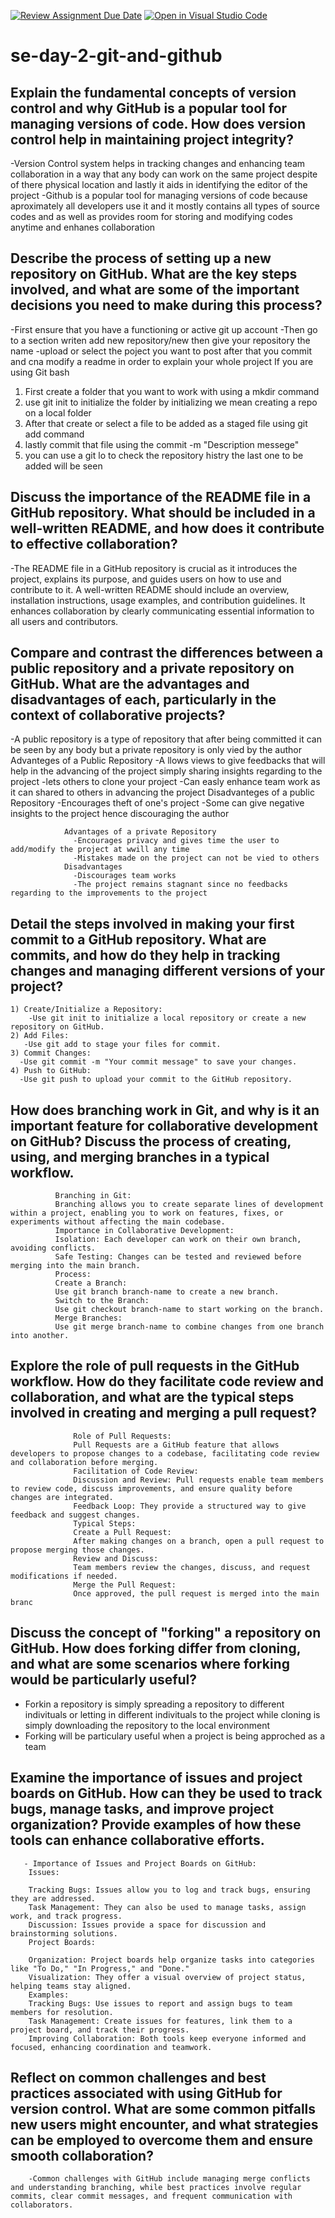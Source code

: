 [![Review Assignment Due Date](https://classroom.github.com/assets/deadline-readme-button-22041afd0340ce965d47ae6ef1cefeee28c7c493a6346c4f15d667ab976d596c.svg)](https://classroom.github.com/a/8wgCKhpZ)
[![Open in Visual Studio Code](https://classroom.github.com/assets/open-in-vscode-2e0aaae1b6195c2367325f4f02e2d04e9abb55f0b24a779b69b11b9e10269abc.svg)](https://classroom.github.com/online_ide?assignment_repo_id=15584189&assignment_repo_type=AssignmentRepo)
# se-day-2-git-and-github
## Explain the fundamental concepts of version control and why GitHub is a popular tool for managing versions of code. How does version control help in maintaining project integrity?
  -Version Control system helps in tracking changes and enhancing team collaboration in a way that any body can work on the same project despite of there physical location and lastly it aids in identifying the editor of the project
  -Github is a popular tool for managing versions of code  because aproximately all developers use it and it mostly contains all types of source codes and as well as provides room for storing and modifying codes anytime and enhanes collaboration

## Describe the process of setting up a new repository on GitHub. What are the key steps involved, and what are some of the important decisions you need to make during this process?
  -First ensure that you have a functioning or active git up account
  -Then go to a section writen add new repository/new then give your repository the name 
  -upload or select the poject you want to post after that you commit and cna modify a readme in order to explain your whole project
  If you are using Git bash
  1) First create a folder that you want to work with using a mkdir command
  2) use git init to initialize the folder by initializing we mean creating a repo on a local folder
  3) After that create or select a file to be added as a staged file using git add command
  4) lastly commit that file using the commit -m "Description messege"
  5) you can use a git lo to check the repository histry the last one to be added will be seen
  

## Discuss the importance of the README file in a GitHub repository. What should be included in a well-written README, and how does it contribute to effective collaboration?
  -The README file in a GitHub repository is crucial as it introduces the project, explains its purpose, and guides users on how to use and contribute to it. A well-written README should include an overview, installation instructions, usage examples, and contribution guidelines. It enhances collaboration by clearly communicating essential information to all users and contributors.
  
## Compare and contrast the differences between a public repository and a private repository on GitHub. What are the advantages and disadvantages of each, particularly in the context of collaborative projects?
   -A public repository is a type of repository that after being committed it can be seen by any body but a private repository is only vied by the author 
                 Advanteges of a Public Repository
                  -A llows views to give feedbacks that will help in the advancing of the project simply sharing insights regarding to the project
                  -lets others to clone your project
                  -Can easly enhance team work as it can shared to others in advancing the project
                Disadvanteges of a public Repository
                   -Encourages theft of one's project
                   -Some can give negative insights to the project hence discouraging the author

                Advantages of a private Repository
                  -Encourages privacy and gives time the user to add/modify the project at wwill any time
                  -Mistakes made on the project can not be vied to others
                Disadvantages
                  -Discourages team works 
                  -The project remains stagnant since no feedbacks regarding to the improvements to the project
                  

## Detail the steps involved in making your first commit to a GitHub repository. What are commits, and how do they help in tracking changes and managing different versions of your project?
    1) Create/Initialize a Repository:
        -Use git init to initialize a local repository or create a new repository on GitHub.
    2) Add Files:
       -Use git add to stage your files for commit.
    3) Commit Changes:
      -Use git commit -m "Your commit message" to save your changes.
    4) Push to GitHub:
      -Use git push to upload your commit to the GitHub repository. 

## How does branching work in Git, and why is it an important feature for collaborative development on GitHub? Discuss the process of creating, using, and merging branches in a typical workflow.
              Branching in Git:
              Branching allows you to create separate lines of development within a project, enabling you to work on features, fixes, or experiments without affecting the main codebase.
              Importance in Collaborative Development:
              Isolation: Each developer can work on their own branch, avoiding conflicts.
              Safe Testing: Changes can be tested and reviewed before merging into the main branch.
              Process:
              Create a Branch:
              Use git branch branch-name to create a new branch.
              Switch to the Branch:
              Use git checkout branch-name to start working on the branch.
              Merge Branches:
              Use git merge branch-name to combine changes from one branch into another.

## Explore the role of pull requests in the GitHub workflow. How do they facilitate code review and collaboration, and what are the typical steps involved in creating and merging a pull request?
                  Role of Pull Requests:
                  Pull Requests are a GitHub feature that allows developers to propose changes to a codebase, facilitating code review and collaboration before merging.
                  Facilitation of Code Review:
                  Discussion and Review: Pull requests enable team members to review code, discuss improvements, and ensure quality before changes are integrated.
                  Feedback Loop: They provide a structured way to give feedback and suggest changes.
                  Typical Steps:
                  Create a Pull Request:
                  After making changes on a branch, open a pull request to propose merging those changes.
                  Review and Discuss:
                  Team members review the changes, discuss, and request modifications if needed.
                  Merge the Pull Request:
                  Once approved, the pull request is merged into the main branc

## Discuss the concept of "forking" a repository on GitHub. How does forking differ from cloning, and what are some scenarios where forking would be particularly useful?
  - Forkin  a repository is simply spreading a repository to different indivituals or letting in  different indivituals to the project while cloning is simply downloading the repository to the local environment
  - Forking will be particulary useful when a project is being approched as a team

## Examine the importance of issues and project boards on GitHub. How can they be used to track bugs, manage tasks, and improve project organization? Provide examples of how these tools can enhance collaborative efforts.
       - Importance of Issues and Project Boards on GitHub:
        Issues:
        
        Tracking Bugs: Issues allow you to log and track bugs, ensuring they are addressed.
        Task Management: They can also be used to manage tasks, assign work, and track progress.
        Discussion: Issues provide a space for discussion and brainstorming solutions.
        Project Boards:
        
        Organization: Project boards help organize tasks into categories like "To Do," "In Progress," and "Done."
        Visualization: They offer a visual overview of project status, helping teams stay aligned.
        Examples:
        Tracking Bugs: Use issues to report and assign bugs to team members for resolution.
        Task Management: Create issues for features, link them to a project board, and track their progress.
        Improving Collaboration: Both tools keep everyone informed and focused, enhancing coordination and teamwork.

## Reflect on common challenges and best practices associated with using GitHub for version control. What are some common pitfalls new users might encounter, and what strategies can be employed to overcome them and ensure smooth collaboration?
        -Common challenges with GitHub include managing merge conflicts and understanding branching, while best practices involve regular commits, clear commit messages, and frequent communication with collaborators.

